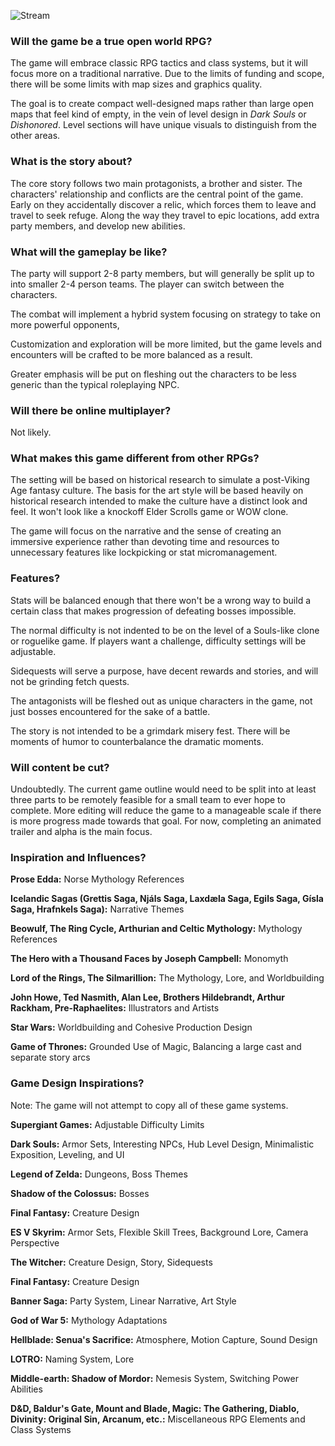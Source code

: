 ![Stream](https://github.com/jcongerkallas1/Folkvangr/blob/game-design/Images/Folkvangr_stream_small.jpg)
### Will the game be a true open world RPG?
The game will embrace classic RPG tactics and class systems, but it will focus more on a traditional narrative.  Due to the limits of funding and scope, there will be some limits with map sizes and graphics quality.  

The goal is to create compact well-designed maps rather than large open maps that feel kind of empty, in the vein of level design in *Dark Souls* or *Dishonored*.  Level sections will have unique visuals to distinguish from the other areas.

### What is the story about?

The core story follows two main protagonists, a brother and sister.  The characters' relationship and conflicts are the central point of the game.  Early on they accidentally discover a relic, which forces them to leave and travel to seek refuge. Along the way they travel to epic locations, add extra party members, and develop new abilities.

### What will the gameplay be like?

The party will support 2-8 party members, but will generally be split up to into smaller 2-4 person teams.  The player can switch between the characters.

The combat will implement a hybrid system focusing on strategy to take on more powerful opponents,  

Customization and exploration will be more limited, but the game levels and encounters will be crafted to be more balanced as a result.

Greater emphasis will be put on fleshing out the characters to be less generic than the typical roleplaying NPC.  

### Will there be online multiplayer?
Not likely.

### What makes this game different from other RPGs?
The setting will be based on historical research to simulate a post-Viking Age fantasy culture. The basis for the art style will be based heavily on historical research intended to make the culture have a distinct look and feel. It won't look like a knockoff Elder Scrolls game or WOW clone.

The game will focus on the narrative and the sense of creating an immersive experience rather than devoting time and resources to unnecessary features like lockpicking or stat micromanagement.  

### Features?

Stats will be balanced enough that there won't be a wrong way to build a certain class that makes progression of defeating bosses impossible.

The normal difficulty is not indented to be on the level of a Souls-like clone or roguelike game.  If players want a challenge, difficulty settings will be adjustable.  

Sidequests will serve a purpose, have decent rewards and stories, and will not be grinding fetch quests.

The antagonists will be fleshed out as unique characters in the game, not just bosses encountered for the sake of a battle.

The story is not intended to be a grimdark misery fest.  There will be moments of humor to counterbalance the dramatic moments.

### Will content be cut?
Undoubtedly.  The current game outline would need to be split into at least three parts to be remotely feasible for a small team to ever hope to complete.  More editing will reduce the game to a manageable scale if there is more progress made towards that goal.  For now, completing an animated trailer and alpha is the main focus.

### Inspiration and Influences?

**Prose Edda:** Norse Mythology References

**Icelandic Sagas (Grettis Saga, Njáls Saga, Laxdæla Saga, Egils Saga, Gísla Saga, Hrafnkels Saga):** Narrative Themes

**Beowulf, The Ring Cycle, Arthurian and Celtic Mythology:** Mythology References

**The Hero with a Thousand Faces by Joseph Campbell:** Monomyth

**Lord of the Rings, The Silmarillion:** The Mythology, Lore, and Worldbuilding

**John Howe, Ted Nasmith, Alan Lee, Brothers Hildebrandt, Arthur Rackham, Pre-Raphaelites:** Illustrators and Artists

**Star Wars:** Worldbuilding and Cohesive Production Design

**Game of Thrones:** Grounded Use of Magic, Balancing a large cast and separate story arcs

### Game Design Inspirations?
Note: The game will not attempt to copy all of these game systems.

**Supergiant Games:** Adjustable Difficulty Limits

**Dark Souls:** Armor Sets, Interesting NPCs, Hub Level Design, Minimalistic Exposition, Leveling, and UI

**Legend of Zelda:** Dungeons, Boss Themes

**Shadow of the Colossus:** Bosses

**Final Fantasy:** Creature Design

**ES V Skyrim:** Armor Sets, Flexible Skill Trees, Background Lore, Camera Perspective

**The Witcher:** Creature Design, Story, Sidequests

**Final Fantasy:** Creature Design

**Banner Saga:** Party System, Linear Narrative, Art Style

**God of War 5:** Mythology Adaptations

**Hellblade: Senua's Sacrifice:** Atmosphere, Motion Capture, Sound Design

**LOTRO:** Naming System, Lore

**Middle-earth: Shadow of Mordor:** Nemesis System, Switching Power Abilities

**D&D, Baldur's Gate, Mount and Blade, Magic: The Gathering, Diablo, Divinity: Original Sin, Arcanum, etc.:** 
Miscellaneous RPG Elements and Class Systems

